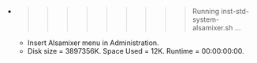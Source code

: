 * >>>>>>>>> Running inst-std-system-alsamixer.sh ...
  * Insert Alsamixer menu in Administration.
  * Disk size = 3897356K. Space Used = 12K. Runtime = 00:00:00:00.
